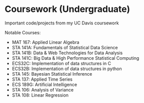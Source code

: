 # Coursework (Undergraduate)
Important code/projects from my UC Davis coursework

Notable Courses:
- MAT 167: Applied Linear Algebra
- STA 141A: Fundamentals of Statistical Data Science
- STA 141B: Data & Web Technologies for Data Analysis
- STA 141C: Big Data & High Performance Statistical Computing
- ECS32C: Implementation of data structures in C
- ECS32B: Implementation of data structures in python
- STA 145: Bayesian Statistical Inference
- STA 137: Applied Time Series
- ECS 189G: Artificial Intelligence
- STA 106: Analysis of Variance
- STA 108: Linear Regression 
  
